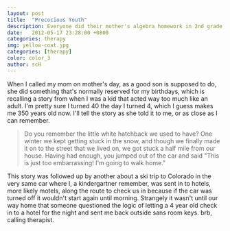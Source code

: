 ```yaml
---
layout: post
title:  "Precocious Youth"
description: Everyone did their mother's algebra homework in 2nd grade, right?
date:   2012-05-17 23:28:00 +0800
categories: therapy
img: yellow-coat.jpg
categories: [therapy]
color: color_3
author: scH
---
```


When I called my mom on mother's day, as a good son is supposed to do, she did something that's normally reserved for my birthdays, which is recalling a story from when I was a kid that acted way too much like an adult. I'm pretty sure I turned 40 the day I turned 4, which I guess makes me 350 years old now. I'll tell the story as she told it to me, or as close as I can remember.

> Do you remember the little white hatchback we used to have? One winter we kept getting stuck in the snow, and though we finally made it on to the street that we lived on, we got stuck a half mile from our house. Having had enough, you jumped out of the car and said "This is just too embarrassing! I'm going to walk home."

This story was followed up by another about a ski trip to Colorado in the very same car where I, a kindergartner remember, was sent in to hotels, more likely motels, along the route to check us in because if the car was turned off it wouldn't start again until morning. Strangely it wasn't until our way home that someone questioned the logic of letting a 4 year old check in to a hotel for the night and sent me back outside sans room keys. brb, calling therapist.
